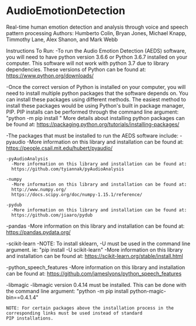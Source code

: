 # AudioEmotionDetection
Real-time human emotion detection and analysis through voice and speech pattern processing
Authors: Humberto Colin, Bryan Jones, Michael Knapp, Timmothy Lane, Alex Shanon, and Mark Webb

Instructions To Run:
-To run the Audio Emotion Detection (AEDS) software, you will need to have python version 3.6.6 or Python 3.6.7 installed on your
 computer. This software will not work with python 3.7 due to library dependencies. These versions of Python can be found at:
 https://www.python.org/downloads/
 
 -Once the correct version of Python is installed on your computer, you will need to install multiple python packages that the
  software depends on. You can install these packages using different methods. The easiest method to install these packages
  would be using Python's built in package manager, PIP. PIP installs can be performed through the command line argument:
  "python -m pip install <package name>"
  More details about installing python packages can be found at:
  https://packaging.python.org/tutorials/installing-packages/
  
  -The packages that must be installed to run the AEDS software include:
    -pyaudio
      -More information on this library and installation can be found at:
      https://people.csail.mit.edu/hubert/pyaudio/
    
    -pyAudioAnalysis
      -More information on this library and installation can be found at:
      https://github.com/tyiannak/pyAudioAnalysis
    
    -numpy
      -More information on this library and installation can be found at:
      http://www.numpy.org/
      https://docs.scipy.org/doc/numpy-1.15.1/reference/
    
    -pydub
      -More information on this library and installation can be found at:
      https://github.com/jiaaro/pydub
   
   -pandas
      -More information on this library and installation can be found at:
      https://pandas.pydata.org/
   
   -scikit-learn
      -NOTE: To install sklearn, -U must be used in the command line argument. ie: "pip install -U scikit-learn"
      -More information on this library and installation can be found at:
      https://scikit-learn.org/stable/install.html
   
   -python_speech_features
      -More information on this library and installation can be found at:
      https://github.com/jameslyons/python_speech_features
   
   -libmagic
      -libmagic version 0.4.14 must be installed. This can be done with the command line argument:
      "python -m pip install python-magic-bin==0.4.1.4"
      
    NOTE: For certain packages above the installation process in the corresponding links must be used instead of standard
    PIP installations.
